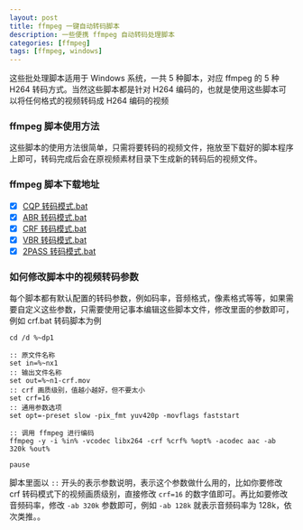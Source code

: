 ```yaml
---
layout: post
title: ffmpeg 一键自动转码脚本
description: 一些便携 ffmpeg 自动转码处理脚本
categories: [ffmpeg]
tags: [ffmpeg, windows]
---
```



这些批处理脚本适用于 Windows 系统，一共 5 种脚本，对应 ffmpeg 的 5 种 H264 转码方式。当然这些脚本都是针对 H264 编码的，也就是使用这些脚本可以将任何格式的视频转码成 H264 编码的视频

### ffmpeg 脚本使用方法
这些脚本的使用方法很简单，只需将要转码的视频文件，拖放至下载好的脚本程序上即可，转码完成后会在原视频素材目录下生成新的转码后的视频文件。

### ffmpeg 脚本下载地址

- [x] [CQP 转码模式.bat](/script/cqp.bat)
- [x] [ABR 转码模式.bat](/script/abr.bat)
- [x] [CRF 转码模式.bat](/script/crf.bat)
- [x] [VBR 转码模式.bat](/script/vbr.bat)
- [x] [2PASS 转码模式.bat](/script/2pass.bat)

### 如何修改脚本中的视频转码参数

每个脚本都有默认配置的转码参数，例如码率，音频格式，像素格式等等，如果需要自定义这些参数，只需要使用记事本编辑这些脚本文件，修改里面的参数即可，例如 crf.bat 转码脚本为例

    cd /d %~dp1
    
    :: 原文件名称
    set in=%~nx1
    :: 输出文件名称
    set out=%~n1-crf.mov
    :: crf 画质级别，值越小越好，但不要太小
    set crf=16
    :: 通用参数选项
    set opt=-preset slow -pix_fmt yuv420p -movflags faststart
    
    :: 调用 ffmpeg 进行编码
    ffmpeg -y -i %in% -vcodec libx264 -crf %crf% %opt% -acodec aac -ab 320k %out%
    
    pause

脚本里面以 `::` 开头的表示参数说明，表示这个参数做什么用的，比如你要修改 crf 转码模式下的视频画质级别，直接修改 `crf=16` 的数字值即可。再比如要修改音频码率，修改 `-ab 320k` 参数即可，例如 `-ab 128k` 就表示音频码率为 128k，依次类推。。

